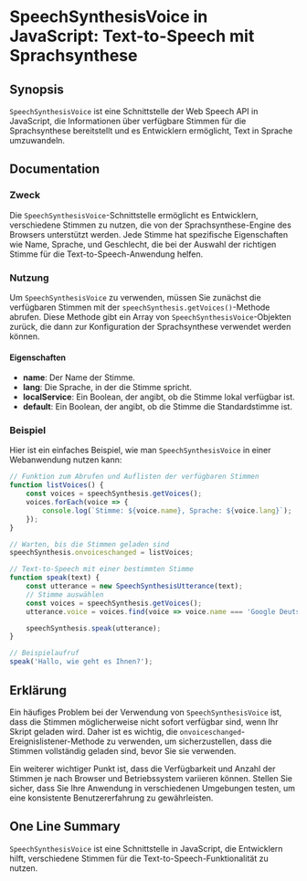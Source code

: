 <!--
Meta Description: # SpeechSynthesisVoice in JavaScript: Text-to-Speech mit Sprachsynthese ## Synopsis `SpeechSynthesisVoice` ist eine Schnittstelle der Web Speech API i...
Meta Keywords: die, der, stimmen, stimme, speechsynthesisvoice
-->

# SpeechSynthesisVoice in JavaScript: Text-to-Speech mit Sprachsynthese

## Synopsis
`SpeechSynthesisVoice` ist eine Schnittstelle der Web Speech API in JavaScript, die Informationen über verfügbare Stimmen für die Sprachsynthese bereitstellt und es Entwicklern ermöglicht, Text in Sprache umzuwandeln.

## Documentation
### Zweck
Die `SpeechSynthesisVoice`-Schnittstelle ermöglicht es Entwicklern, verschiedene Stimmen zu nutzen, die von der Sprachsynthese-Engine des Browsers unterstützt werden. Jede Stimme hat spezifische Eigenschaften wie Name, Sprache, und Geschlecht, die bei der Auswahl der richtigen Stimme für die Text-to-Speech-Anwendung helfen.

### Nutzung
Um `SpeechSynthesisVoice` zu verwenden, müssen Sie zunächst die verfügbaren Stimmen mit der `speechSynthesis.getVoices()`-Methode abrufen. Diese Methode gibt ein Array von `SpeechSynthesisVoice`-Objekten zurück, die dann zur Konfiguration der Sprachsynthese verwendet werden können.

#### Eigenschaften
- **name**: Der Name der Stimme.
- **lang**: Die Sprache, in der die Stimme spricht.
- **localService**: Ein Boolean, der angibt, ob die Stimme lokal verfügbar ist.
- **default**: Ein Boolean, der angibt, ob die Stimme die Standardstimme ist.

### Beispiel
Hier ist ein einfaches Beispiel, wie man `SpeechSynthesisVoice` in einer Webanwendung nutzen kann:

```javascript
// Funktion zum Abrufen und Auflisten der verfügbaren Stimmen
function listVoices() {
    const voices = speechSynthesis.getVoices();
    voices.forEach(voice => {
        console.log(`Stimme: ${voice.name}, Sprache: ${voice.lang}`);
    });
}

// Warten, bis die Stimmen geladen sind
speechSynthesis.onvoiceschanged = listVoices;

// Text-to-Speech mit einer bestimmten Stimme
function speak(text) {
    const utterance = new SpeechSynthesisUtterance(text);
    // Stimme auswählen
    const voices = speechSynthesis.getVoices();
    utterance.voice = voices.find(voice => voice.name === 'Google Deutsch');

    speechSynthesis.speak(utterance);
}

// Beispielaufruf
speak('Hallo, wie geht es Ihnen?');
```

## Erklärung
Ein häufiges Problem bei der Verwendung von `SpeechSynthesisVoice` ist, dass die Stimmen möglicherweise nicht sofort verfügbar sind, wenn Ihr Skript geladen wird. Daher ist es wichtig, die `onvoiceschanged`-Ereignislistener-Methode zu verwenden, um sicherzustellen, dass die Stimmen vollständig geladen sind, bevor Sie sie verwenden.

Ein weiterer wichtiger Punkt ist, dass die Verfügbarkeit und Anzahl der Stimmen je nach Browser und Betriebssystem variieren können. Stellen Sie sicher, dass Sie Ihre Anwendung in verschiedenen Umgebungen testen, um eine konsistente Benutzererfahrung zu gewährleisten.

## One Line Summary
`SpeechSynthesisVoice` ist eine Schnittstelle in JavaScript, die Entwicklern hilft, verschiedene Stimmen für die Text-to-Speech-Funktionalität zu nutzen.